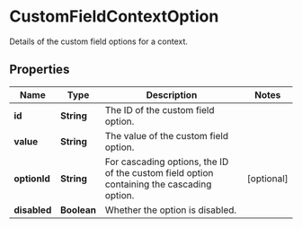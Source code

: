 

# CustomFieldContextOption

Details of the custom field options for a context.

## Properties

| Name | Type | Description | Notes |
|------------ | ------------- | ------------- | -------------|
|**id** | **String** | The ID of the custom field option. |  |
|**value** | **String** | The value of the custom field option. |  |
|**optionId** | **String** | For cascading options, the ID of the custom field option containing the cascading option. |  [optional] |
|**disabled** | **Boolean** | Whether the option is disabled. |  |



